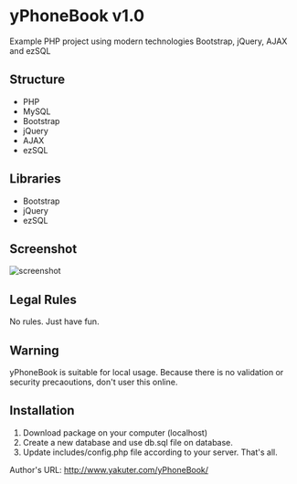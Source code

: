 yPhoneBook v1.0
========

Example PHP project using modern technologies Bootstrap, jQuery, AJAX and ezSQL

## Structure
* PHP
* MySQL
* Bootstrap
* jQuery
* AJAX
* ezSQL

## Libraries
* Bootstrap
* jQuery
* ezSQL

## Screenshot
![screenshot](https://github.com/yakuter/yPhoneBook/blob/master/assets/images/screenshot.png?raw=true)

## Legal Rules
No rules. Just have fun.

## Warning
yPhoneBook is suitable for local usage. Because there is no validation or security precaoutions, don't user this online.

## Installation
1. Download package on your computer (localhost)
2. Create a new database and use db.sql file on database.
3. Update includes/config.php file according to your server.
That's all.

Author's URL: http://www.yakuter.com/yPhoneBook/